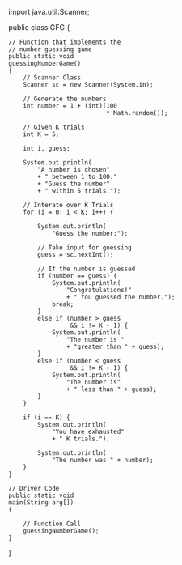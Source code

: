 import java.util.Scanner; 
  
public class GFG { 
  
    // Function that implements the 
    // number guessing game 
    public static void
    guessingNumberGame() 
    { 
        // Scanner Class 
        Scanner sc = new Scanner(System.in); 
  
        // Generate the numbers 
        int number = 1 + (int)(100
                               * Math.random()); 
  
        // Given K trials 
        int K = 5; 
  
        int i, guess; 
  
        System.out.println( 
            "A number is chosen"
            + " between 1 to 100."
            + "Guess the number"
            + " within 5 trials."); 
  
        // Interate over K Trials 
        for (i = 0; i < K; i++) { 
  
            System.out.println( 
                "Guess the number:"); 
  
            // Take input for guessing 
            guess = sc.nextInt(); 
  
            // If the number is guessed 
            if (number == guess) { 
                System.out.println( 
                    "Congratulations!"
                    + " You guessed the number."); 
                break; 
            } 
            else if (number > guess 
                     && i != K - 1) { 
                System.out.println( 
                    "The number is "
                    + "greater than " + guess); 
            } 
            else if (number < guess 
                     && i != K - 1) { 
                System.out.println( 
                    "The number is"
                    + " less than " + guess); 
            } 
        } 
  
        if (i == K) { 
            System.out.println( 
                "You have exhausted"
                + " K trials."); 
  
            System.out.println( 
                "The number was " + number); 
        } 
    } 
  
    // Driver Code 
    public static void
    main(String arg[]) 
    { 
  
        // Function Call 
        guessingNumberGame(); 
    } 
} 

